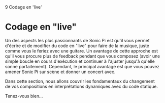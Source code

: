 9 Codage en 'live'

# Codage en "live"

Un des aspects les plus passionnants de Sonic Pi est qu'il vous permet 
d'écrire et de modifier du code en "live" pour faire de la musique, 
juste comme vous le feriez  avec une guitare. Un avantage de cette 
approche est qu'il vous procure plus de feedback pendant que vous 
composez (avoir une simple boucle en cours d'exécution et continuer à 
l'ajuster jusqu'à qu'elle sonne parfaitement). Cependant, le principal 
avantage est que vous pouvez amener Sonic Pi sur scène et donner un 
concert avec.

Dans cette section, nous allons couvrir les fondamentaux du changement 
de vos compositions en interprétations dynamiques avec du code statique.

Tenez-vous bien...
